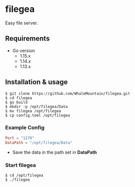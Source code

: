# filegea

Easy file server. 

## Requirements

- Go version
    - 1.15.x
    - 1.14.x
    - 1.13.x

## Installation & usage

```shell
$ git clone https://github.com/WhaleMountain/filegea.git
$ cd filegea
$ go build
$ mkdir -p /opt/filegea/Data
$ mv filegea /opt/filegea
$ cp config.toml /opt/filegea
```

### Example Config

```toml
Port = "1270"
DataPath = "/opt/filegea/Data"
```

* Save the data in the path set in **DataPath**

### Start filegea

```shell
$ cd /opt/filegea
$ ./filegea
```
